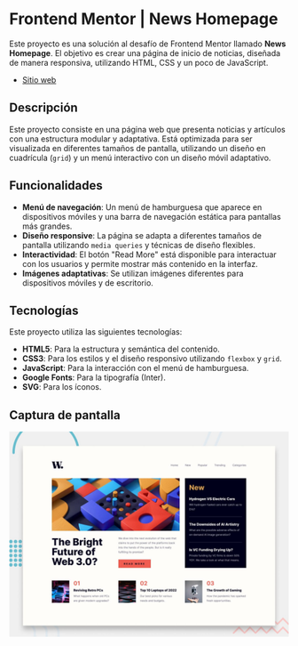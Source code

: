 # Frontend Mentor | News Homepage

Este proyecto es una solución al desafío de Frontend Mentor llamado **News Homepage**. El objetivo es crear una página de inicio de noticias, diseñada de manera responsiva, utilizando HTML, CSS y un poco de JavaScript.

- [Sitio web](https://news-homepage-rust-eight.vercel.app/)

## Descripción

Este proyecto consiste en una página web que presenta noticias y artículos con una estructura modular y adaptativa. Está optimizada para ser visualizada en diferentes tamaños de pantalla, utilizando un diseño en cuadrícula (`grid`) y un menú interactivo con un diseño móvil adaptativo.

## Funcionalidades

- **Menú de navegación**: Un menú de hamburguesa que aparece en dispositivos móviles y una barra de navegación estática para pantallas más grandes.
- **Diseño responsive**: La página se adapta a diferentes tamaños de pantalla utilizando `media queries` y técnicas de diseño flexibles.
- **Interactividad**: El botón "Read More" está disponible para interactuar con los usuarios y permite mostrar más contenido en la interfaz.
- **Imágenes adaptativas**: Se utilizan imágenes diferentes para dispositivos móviles y de escritorio.

## Tecnologías

Este proyecto utiliza las siguientes tecnologías:

- **HTML5**: Para la estructura y semántica del contenido.
- **CSS3**: Para los estilos y el diseño responsivo utilizando `flexbox` y `grid`.
- **JavaScript**: Para la interacción con el menú de hamburguesa.
- **Google Fonts**: Para la tipografía (Inter).
- **SVG**: Para los íconos.

## Captura de pantalla

![Vista previa](/design/desktop-preview.jpg)
